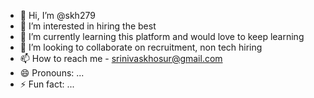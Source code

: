 - 👋 Hi, I’m @skh279
- 👀 I’m interested in hiring the best
- 🌱 I’m currently learning this platform and would love to keep learning
- 💞️ I’m looking to collaborate on recruitment, non tech hiring
- 📫 How to reach me - srinivaskhosur@gmail.com
- 😄 Pronouns: ...
- ⚡ Fun fact: ...

<!---
skh279/skh279 is a ✨ special ✨ repository because its `README.md` (this file) appears on your GitHub profile.
You can click the Preview link to take a look at your changes.
--->
